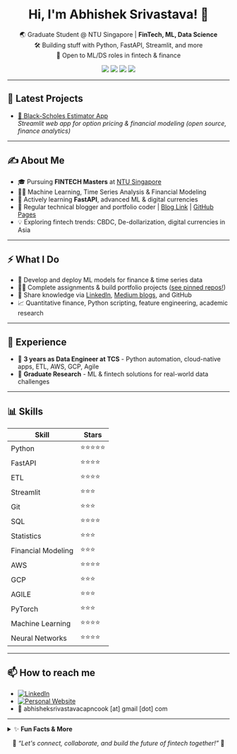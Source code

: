 <!-- GitHub Profile README -->
<h1 align="center">Hi, I'm Abhishek Srivastava! 👋</h1>
<p align="center">
  🌏 Graduate Student @ NTU Singapore | <b>FinTech, ML, Data Science</b> <br/>
  🛠️ Building stuff with Python, FastAPI, Streamlit, and more <br/>
  🚀 Open to ML/DS roles in fintech & finance
</p>

<p align="center">
  <img src="https://img.shields.io/badge/Python-3670A0?style=for-the-badge&logo=python&logoColor=ffdd54"/>
  <img src="https://img.shields.io/badge/Streamlit-FF4B4B?style=for-the-badge&logo=streamlit&logoColor=white"/>
  <img src="https://img.shields.io/badge/Machine%20Learning-6db33f?style=for-the-badge&logo=scikit-learn&logoColor=white"/>
  <img src="https://img.shields.io/badge/FinTech-045943?style=for-the-badge"/>
</p>

---
## 🚀 Latest Projects

- [🔗 Black-Scholes Estimator App](https://blackscholesestimator.streamlit.app)  
  *Streamlit web app for option pricing & financial modeling (open source, finance analytics)*

---

## ✍️ About Me

- 🎓 Pursuing **FINTECH Masters** at [NTU Singapore](https://www.ntu.edu.sg/)
- 🧑‍💻 Machine Learning, Time Series Analysis & Financial Modeling
- 🌱 Actively learning **FastAPI**, advanced ML & digital currencies
- 📝 Regular technical blogger and portfolio coder | [Blog Link](https://medium.com/@abhisheksrivastavacapncook) | [GitHub Pages](https://abhisheksrivastava99.github.io/)
- 💡 Exploring fintech trends: CBDC, De-dollarization, digital currencies in Asia

---

## ⚡ What I Do

- 🤖 Develop and deploy ML models for finance & time series data
- 🧑‍🎓 Complete assignments & build portfolio projects ([see pinned repos!](https://github.com/abhisheksrivastava99?tab=pinned))
- 💬 Share knowledge via [LinkedIn](https://linkedin.com/in/abhisheksrivastava99), [Medium blogs](https://medium.com/@abhisheksrivastavacapncook), and GitHub
- 📈 Quantitative finance, Python scripting, feature engineering, academic research

---

## 💼 Experience

- 🔹 **3 years as Data Engineer at TCS** - Python automation, cloud-native apps, ETL, AWS, GCP, Agile
- 🔹 **Graduate Research** - ML & fintech solutions for real-world data challenges

---

## 📊 Skills


| Skill                | Stars       |
|----------------------|-------------|
| Python               | ⭐️⭐️⭐️⭐️⭐️    |
| FastAPI              | ⭐️⭐️⭐️⭐️      |
| ETL                  | ⭐️⭐️⭐️⭐️      |
| Streamlit            | ⭐️⭐️⭐️        |
| Git                  | ⭐️⭐️⭐️        |
| SQL                  | ⭐️⭐️⭐️⭐️      |
| Statistics           | ⭐️⭐️⭐️        |
| Financial Modeling   | ⭐️⭐️⭐️        |
| AWS                  | ⭐️⭐️⭐️⭐️      |
| GCP                  | ⭐️⭐️⭐️        |
| AGILE                | ⭐️⭐️⭐️        |
| PyTorch              | ⭐️⭐️⭐️        |
| Machine Learning     | ⭐️⭐️⭐️⭐️      |
| Neural Networks      | ⭐️⭐️⭐️⭐️      |
---

## 📫 How to reach me

- [![LinkedIn](https://img.shields.io/badge/-LinkedIn-blue?&style=flat-square&logo=linkedin&logoColor=white)](https://linkedin.com/in/abhisheksrivastava99)
- [![Personal Website](https://img.shields.io/badge/-Portfolio-green?style=flat-square&logo=github)](https://abhisheksrivastava99.github.io/)
- 📧 abhisheksrivastavacapncook [at] gmail [dot] com

---

<details>
<summary>✨ <b>Fun Facts & More</b></summary>

- I love building apps for **financial markets** and **digital currencies**
- Always exploring new ML tools — currently learning **LangGraph agents**
- 🌍 Open to global networking & tech collaborations!

</details>

<p align="center">
  🚀 <i>“Let's connect, collaborate, and build the future of fintech together!”</i> 🚀
</p>
